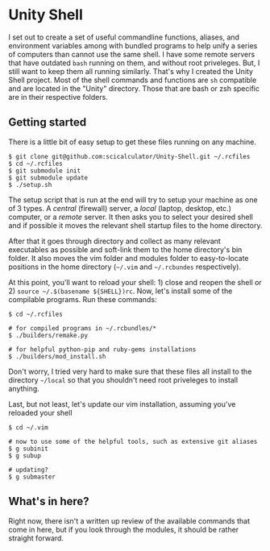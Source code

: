 # Unity Shell

I set out to create a set of useful commandline functions, aliases,
and environment variables among with bundled programs to help unify a
series of computers than cannot use the same shell. I have some remote
servers that have outdated `bash` running on them, and without root
priveleges. But, I still want to keep them all running similarly. That's
why I created the Unity Shell project. Most of the shell commands and
functions are `sh` compatible and are located in the "Unity" directory.
Those that are bash or zsh specific are in their respective folders.

## Getting started

There is a little bit of easy setup to get these files running on any machine.

    $ git clone git@github.com:scicalculator/Unity-Shell.git ~/.rcfiles
    $ cd ~/.rcfiles
    $ git submodule init
    $ git submodule update
    $ ./setup.sh

The setup script that is run at the end will try to setup your machine
as one of 3 types. A *central* (firewall) server, a *local* (laptop,
desktop, etc.) computer, or a *remote* server. It then asks you to
select your desired shell and if possible it moves the relevant shell
startup files to the home directory.

After that it goes through directory and collect as many relevant
executables as possible and soft-link them to the home directory's
bin folder. It also moves the vim folder and modules folder to
easy-to-locate positions in the home directory (`~/.vim` and
`~/.rcbundes` respectively).

At this point, you'll want to reload your shell: 1) close and reopen the
shell or 2) `source ~/.$(basename ${SHELL})rc`. Now, let's install some
of the compilable programs. Run these commands:

    $ cd ~/.rcfiles

    # for compiled programs in ~/.rcbundles/*
    $ ./builders/remake.py

    # for helpful python-pip and ruby-gems installations
    $ ./builders/mod_install.sh

Don't worry, I tried very hard to make sure that these files all install
to the directory `~/local` so that you shouldn't need root priveleges to
install anything.

Last, but not least, let's update our vim installation, assuming you've reloaded your shell

    $ cd ~/.vim

    # now to use some of the helpful tools, such as extensive git aliases
    $ g subinit 
    $ g subup

    # updating? 
    $ g submaster

## What's in here?

Right now, there isn't a written up review of the available commands
that come in here, but if you look through the modules, it should be
rather straight forward.

